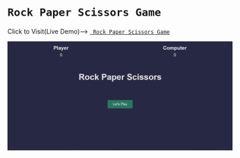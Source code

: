 # ``` Rock Paper Scissors Game ```

Click to Visit(Live Demo)--> <a href="https://intrepid-ishan.github.io/Rock-Paper-Scissors/game.html">```  Rock Paper Scissors Game ```</a> 

![Rock Paper Scissors Game](https://github.com/intrepid-ishan/Rock-Paper-Scissors/blob/master/gif/rps.gif)
